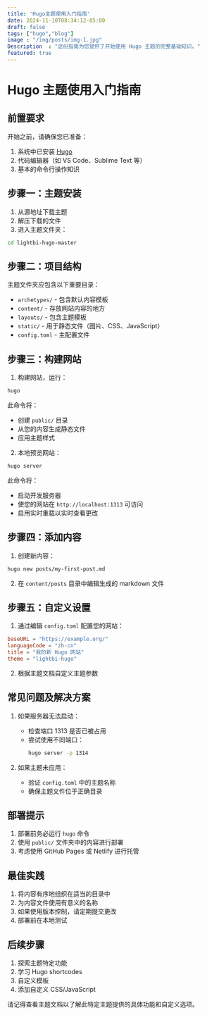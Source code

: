 ```yaml
---
title: 'Hugo主题使用入门指南'
date: 2024-11-10T08:34:12-05:00
draft: false
tags: ["hugo","blog"]
image : "/img/posts/img-1.jpg"
Description  : "这份指南为您提供了开始使用 Hugo 主题的完整基础知识。"
featured: true
---
```


# Hugo 主题使用入门指南

## 前置要求
开始之前，请确保您已准备：
1. 系统中已安装 [Hugo](https://gohugo.io/installation/)
2. 代码编辑器（如 VS Code、Sublime Text 等）
3. 基本的命令行操作知识

## 步骤一：主题安装

1. 从源地址下载主题
2. 解压下载的文件
3. 进入主题文件夹：
```bash
cd lightbi-hugo-master
```

## 步骤二：项目结构
主题文件夹应包含以下重要目录：
- `archetypes/` - 包含默认内容模板
- `content/` - 存放网站内容的地方
- `layouts/` - 包含主题模板
- `static/` - 用于静态文件（图片、CSS、JavaScript）
- `config.toml` - 主配置文件

## 步骤三：构建网站

1. 构建网站，运行：
```bash
hugo
```
此命令将：
- 创建 `public/` 目录
- 从您的内容生成静态文件
- 应用主题样式

2. 本地预览网站：
```bash
hugo server
```
此命令将：
- 启动开发服务器
- 使您的网站在 `http://localhost:1313` 可访问
- 启用实时重载以实时查看更改

## 步骤四：添加内容

1. 创建新内容：
```bash
hugo new posts/my-first-post.md
```

2. 在 `content/posts` 目录中编辑生成的 markdown 文件

## 步骤五：自定义设置

1. 通过编辑 `config.toml` 配置您的网站：
```toml
baseURL = "https://example.org/"
languageCode = "zh-cn"
title = "我的新 Hugo 网站"
theme = "lightbi-hugo"
```

2. 根据主题文档自定义主题参数

## 常见问题及解决方案

1. 如果服务器无法启动：
   - 检查端口 1313 是否已被占用
   - 尝试使用不同端口：
     ```bash
     hugo server -p 1314
     ```

2. 如果主题未应用：
   - 验证 `config.toml` 中的主题名称
   - 确保主题文件位于正确目录

## 部署提示

1. 部署前务必运行 `hugo` 命令
2. 使用 `public/` 文件夹中的内容进行部署
3. 考虑使用 GitHub Pages 或 Netlify 进行托管

## 最佳实践

1. 将内容有序地组织在适当的目录中
2. 为内容文件使用有意义的名称
3. 如果使用版本控制，请定期提交更改
4. 部署前在本地测试

## 后续步骤

1. 探索主题特定功能
2. 学习 Hugo shortcodes
3. 自定义模板
4. 添加自定义 CSS/JavaScript

请记得查看主题文档以了解此特定主题提供的具体功能和自定义选项。
